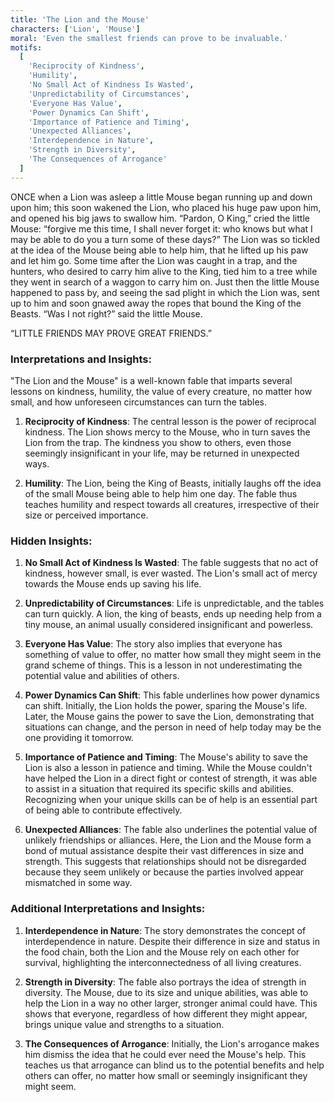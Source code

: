 ```yaml
---
title: 'The Lion and the Mouse'
characters: ['Lion', 'Mouse']
moral: 'Even the smallest friends can prove to be invaluable.'
motifs:
  [
    'Reciprocity of Kindness',
    'Humility',
    'No Small Act of Kindness Is Wasted',
    'Unpredictability of Circumstances',
    'Everyone Has Value',
    'Power Dynamics Can Shift',
    'Importance of Patience and Timing',
    'Unexpected Alliances',
    'Interdependence in Nature',
    'Strength in Diversity',
    'The Consequences of Arrogance'
  ]
---
```


ONCE when a Lion was asleep a little Mouse began running up and down upon him; this soon wakened the Lion, who placed his huge paw upon him, and opened his big jaws to swallow him. “Pardon, O King,” cried the little Mouse: “forgive me this time, I shall never forget it: who knows but what I may be able to do you a turn some of these days?” The Lion was so tickled at the idea of the Mouse being able to help him, that he lifted up his paw and let him go. Some time after the Lion was caught in a trap, and the hunters, who desired to carry him alive to the King, tied him to a tree while they went in search of a waggon to carry him on. Just then the little Mouse happened to pass by, and seeing the sad plight in which the Lion was, sent up to him and soon gnawed away the ropes that bound the King of the Beasts. “Was I not right?” said the little Mouse.

“LITTLE FRIENDS MAY PROVE GREAT FRIENDS.”

### Interpretations and Insights:

"The Lion and the Mouse" is a well-known fable that imparts several lessons on kindness, humility, the value of every creature, no matter how small, and how unforeseen circumstances can turn the tables.

1. **Reciprocity of Kindness**: The central lesson is the power of reciprocal kindness. The Lion shows mercy to the Mouse, who in turn saves the Lion from the trap. The kindness you show to others, even those seemingly insignificant in your life, may be returned in unexpected ways.

2. **Humility**: The Lion, being the King of Beasts, initially laughs off the idea of the small Mouse being able to help him one day. The fable thus teaches humility and respect towards all creatures, irrespective of their size or perceived importance.

### Hidden Insights:

1. **No Small Act of Kindness Is Wasted**: The fable suggests that no act of kindness, however small, is ever wasted. The Lion's small act of mercy towards the Mouse ends up saving his life.

2. **Unpredictability of Circumstances**: Life is unpredictable, and the tables can turn quickly. A lion, the king of beasts, ends up needing help from a tiny mouse, an animal usually considered insignificant and powerless.

3. **Everyone Has Value**: The story also implies that everyone has something of value to offer, no matter how small they might seem in the grand scheme of things. This is a lesson in not underestimating the potential value and abilities of others.

4. **Power Dynamics Can Shift**: This fable underlines how power dynamics can shift. Initially, the Lion holds the power, sparing the Mouse's life. Later, the Mouse gains the power to save the Lion, demonstrating that situations can change, and the person in need of help today may be the one providing it tomorrow.

5. **Importance of Patience and Timing**: The Mouse's ability to save the Lion is also a lesson in patience and timing. While the Mouse couldn't have helped the Lion in a direct fight or contest of strength, it was able to assist in a situation that required its specific skills and abilities. Recognizing when your unique skills can be of help is an essential part of being able to contribute effectively.

6. **Unexpected Alliances**: The fable also underlines the potential value of unlikely friendships or alliances. Here, the Lion and the Mouse form a bond of mutual assistance despite their vast differences in size and strength. This suggests that relationships should not be disregarded because they seem unlikely or because the parties involved appear mismatched in some way.

### Additional Interpretations and Insights:

1. **Interdependence in Nature**: The story demonstrates the concept of interdependence in nature. Despite their difference in size and status in the food chain, both the Lion and the Mouse rely on each other for survival, highlighting the interconnectedness of all living creatures.

2. **Strength in Diversity**: The fable also portrays the idea of strength in diversity. The Mouse, due to its size and unique abilities, was able to help the Lion in a way no other larger, stronger animal could have. This shows that everyone, regardless of how different they might appear, brings unique value and strengths to a situation.

3. **The Consequences of Arrogance**: Initially, the Lion's arrogance makes him dismiss the idea that he could ever need the Mouse's help. This teaches us that arrogance can blind us to the potential benefits and help others can offer, no matter how small or seemingly insignificant they might seem.
